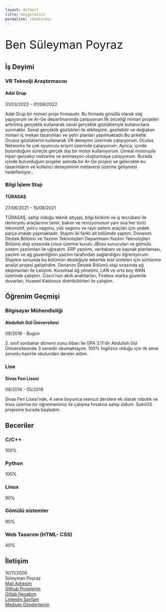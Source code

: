 ```yaml
---
layout: default
title: Hoşgeldiniz
permalink: /hakkinda/
---
```


<meta charset="utf-8">
<link rel="stylesheet" href="{{site.baseurl}}/assets/bootstrap/css/blinking_text.css">
<section class="portfolio-block block-intro border-bottom">
    <div class="avatar" style="background-image:url('{{site.baseurl}}/assets/avatars/avatar.webp');"></div>
    <div class="containerh">
        <div class="about-me">
            <div>
                <p style="  font-size: 37px;">Ben Süleyman Poyraz</p>
            </div>
        </div>
    </div>
</section>
<section class="portfolio-block cv">
    <div class="container">
        <div class="work-experience group">
            <div class="heading">
                <h2 class="text-center">İş Deyimi</h2>
            </div>
            <div class="item">
                <div class="row">
                    <div class="col-6">
                        <h3>VR Teknolji Araştırmacısı</h3>
                        <h4 class="organization">Adal Grup</h4>
                    </div>
                    <div class="col-md-6"><span class="period">31/03/2022 – 01/08/2022</span></div>
                </div>
                <p class="text-muted">Adal Grup bir mimari proje firmasıdır. Bu firmada gönüllü olarak staj yapıyorum ve Ar-Ge departmanında çalışıyorum.İlk önceliği mimari projeleri artırılmış gerçeklik kullanarak sanal gerçeklik gözlükleriyle kullanıcılara sunmaktır. Sanal gerçeklik gözlükleri ile etkileşimli, gezilebilir ve değişken mimari iç mekan tasarımları ve şehir planları yapılmaktadır.Bu şirkette Oculus gözlüklerini kullanarak VR deneyimi üzerinde çalışıyorum. Oculus Networks ile çok oyunculu erişim üzerinde çalışıyorum. Ayrıca, içinde bulunduğum süreçte gerçek dışı bir motor kullanıyorum. Unreal motoruyla hiper-gerçekçi malzeme ve animasyon oluşturmaya çalışıyorum. Burada içinde bulunduğum projeler aslında bir Ar-Ge projesi ve gelecekte bu tasarımların ve kullanıcı deneyiminin metaversi üzerine gelişmesi hedefleniyor..</p>
            </div>
            <div class="item">
                <div class="row">
                    <div class="col-md-6">
                        <h3>Bilgi İşlem Stajı</h3>
                        <h4 class="organization">TÜRASAŞ</h4>
                    </div>
                    <div class="col-md-6"><span class="period">27/06/2021 – 15/08/2021</span></div>
                </div>
                <p class="text-muted">TÜRASAŞ, sahip olduğu teknik altyapı, bilgi birikimi ve iş tecrübesi ile demiryolu araçlarının tamir, bakım ve revizyonunun yanı sıra her türlü lokomotif, yolcu vagonu, yük vagonu ve raylı sistem araçları için yedek parça imalatı yapmaktadır. Stajımı iki farklı alt bölümde yaptım. Donanım Destek Bölümü ve Yazılım Teknolojileri Departmanı.Yazılım Teknolojileri Bölümü stajı sırasında Linux üzerine kurulu JBoss sunucuları ve gömülü sistem yazılımları ile uğraştım. ERP yazılımı, veritabanı ve kaynak planlaması, yazılım ve ağ güvenliğinin yazılım tarafından sağlandığını öğreniyorum. Stajımın sonunda bu bölümün desteğiyle tekerlek test üniteleri için sürtünme analizi projesi geliştirdim. Donanım Destek Bölümü stajı sırasında ağ ekipmanları ile çalıştım. Kurumsal ağ yönetimi, LAN ve orta boy WAN üzerinde çalıştım. Cisco'nun akıllı anahtarları, Firebox marka güvenlik duvarları, Huawei Kablosuz distribütörleri ile çalıştım.</p>
            </div>
        </div>
        <div class="education group">
            <div class="heading">
                <h2 class="text-center">Öğrenim Geçmişi</h2>
            </div>
            <div class="item">
                <div class="row">
                    <div class="col-md-6">
                        <h3>Bilgisayar Mühendisliği</h3>
                        <h4 class="organization">Abdullah Gül Üniversitesi</h4>
                    </div>
                    <div class="col-md-6"><span class="period">09/2018 - Bugün</span></div>
                </div>
                <p class="text-muted"> 2. sınıf sonbahar dönemi sonu itibarı ile GPA 3.11'dir
                Abdullah Gül Üniversitesinde 3 senedir okumaktayım. 100% İngilizce olduğu için ilk sene zorunlu hazırlık okulundan dersler aldım.</p>
            </div>
            <div class="item">
                <div class="row">
                    <div class="col-md-6">
                        <h3>Lise</h3>
                        <h4 class="organization">Sivas Fen Lisesi</h4>
                    </div>
                    <div class="col-6"><span class="period">09/2014 - 05/2018</span></div>
                </div>
                <p class="text-muted">Sivas Fen Lisesi'nde, 4 sene boyunca mevcut derslere ek olarak robotik ve linux üzerine bir öğretmenimiz ile çalışma fırsatına sahip oldum. SulinOS projesine burada başladım.</p>
            </div>
        </div>
        <div class="group">
            <div class="row">
                <div class="col-md-6">
                    <div class="skills portfolio-info-card">
                        <h2>Beceriler</h2>
                        <h3>C/C++</h3>
                        <div class="progress">
                            <div class="progress-bar" aria-valuenow="100" aria-valuemin="0" aria-valuemax="100" style="width: 100%;"><span class="sr-only">100%</span></div>
                        </div>
                        <h3>Python</h3>
                        <div class="progress">
                            <div class="progress-bar" aria-valuenow="100" aria-valuemin="0" aria-valuemax="100" style="width: 100%;"><span class="sr-only">100%</span></div>
                        </div>
                        <h3>Linux</h3>
                        <div class="progress">
                            <div class="progress-bar" aria-valuenow="90" aria-valuemin="0" aria-valuemax="100" style="width: 90%;"><span class="sr-only">90%</span></div>
                        </div>
                        <h3>Gömülü sistemler</h3>
                        <div class="progress">
                            <div class="progress-bar" aria-valuenow="90" aria-valuemin="0" aria-valuemax="100" style="width: 90%;"><span class="sr-only">90%</span></div>
                        </div>
                        <h3>Web Tasarımı (HTML- CSS)</h3>
                        <div class="progress">
                            <div class="progress-bar" aria-valuenow="80" aria-valuemin="0" aria-valuemax="100" style="width: 40%;"><span class="sr-only">40%</span></div>
                        </div>
                    </div>
                </div>
                <div class="col-md-6">
                    <div class="contact-info portfolio-info-card">
                        <h2>İletişim</h2>
                        <div class="row">
                            <div class="col-1"><i class="fas fa-calendar-day"></i></div>
                            <div class="col-9"><span>10/11/2000</span></div>
                        </div>
                        <div class="row">
                            <div class="col-1"><i class="fas fa-user-circle"></i></div>
                            <div class="col-9"><span>Süleyman Poyraz</span></div>
                        </div>
                        <div class="row">
                            <div class="col-1">
                                <i class="fas fa-mail-bulk"></i>
                            </div>
                            <div class="col-9">
                                <span>
                                    <a href="mailto://zaryob.dev@gmail.com">Mail Adresim</a>
                                </span>
                            </div>
                        </div>
                        <div class="row">
                            <div class="col-1">
                                <i class="fab fa-github"></i>
                            </div>
                            <div class="col-9">
                                <span>
                                    <a href="https://github.com/Zaryob">Github Projelerim</a>
                                </span>
                            </div>
                        </div>
                        <div class="row">
                            <div class="col-1">
                                <i class="fab fa-gitlab"></i>
                            </div>
                            <div class="col-9">
                                <span>
                                    <a href="https://gitlab.com/Zaryob">Gitlab Hesabım</a>
                                </span>
                            </div>
                        </div>
                        <div class="row">
                            <div class="col-1">
                                <i class="fab fa-linkedin-in"></i>
                            </div>
                            <div class="col-9">
                                <span>
                                    <a href="https://www.linkedin.com/in/suleyman-poyraz/">Linkedin Sayfam</a>
                                </span>
                            </div>
                        </div>
                        <div class="row">
                            <div class="col-1">
                                <i class="fab fa-medium"></i>
                            </div>
                            <div class="col-9">
                                <span>
                                    <a href="https://zaryob.medium.com/">Medium Gönderilerim</a>
                                </span>
                            </div>
                        </div>
                    </div>
                </div>
            </div>
        </div>
    </div>
</section>
<script src="{{site.baseurl}}/assets/bootstrap/js/blinking_text.js"></script>
